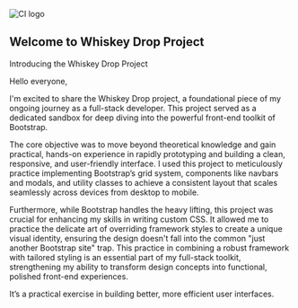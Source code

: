 ![CI logo](https://codeinstitute.s3.amazonaws.com/fullstack/ci_logo_small.png)

## Welcome to Whiskey Drop Project

Introducing the Whiskey Drop Project

Hello everyone,

I'm excited to share the Whiskey Drop project, a foundational piece of my ongoing journey as a full-stack developer. This project served as a dedicated sandbox for deep diving into the powerful front-end toolkit of Bootstrap.

The core objective was to move beyond theoretical knowledge and gain practical, hands-on experience in rapidly prototyping and building a clean, responsive, and user-friendly interface. I used this project to meticulously practice implementing Bootstrap’s grid system, components like navbars and modals, and utility classes to achieve a consistent layout that scales seamlessly across devices from desktop to mobile.

Furthermore, while Bootstrap handles the heavy lifting, this project was crucial for enhancing my skills in writing custom CSS. It allowed me to practice the delicate art of overriding framework styles to create a unique visual identity, ensuring the design doesn't fall into the common "just another Bootstrap site" trap. This practice in combining a robust framework with tailored styling is an essential part of my full-stack toolkit, strengthening my ability to transform design concepts into functional, polished front-end experiences.

It’s a practical exercise in building better, more efficient user interfaces.

